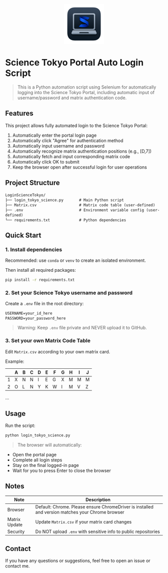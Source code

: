 <p align="center">
  <img src="icon.png" alt="Icon" width="128">
</p>

# Science Tokyo Portal Auto Login Script
> This is a Python automation script using Selenium for automatically logging into the Science Tokyo Portal, including automatic input of username/password and matrix authentication code.

## Features

This project allows fully automated login to the Science Tokyo Portal:

1. Automatically enter the portal login page
2. Automatically click "Agree" for authentication method
3. Automatically input username and password
4. Automatically recognize matrix authentication positions (e.g., [D,7])
5. Automatically fetch and input corresponding matrix code
6. Automatically click OK to submit
7. Keep the browser open after successful login for user operations

## Project Structure

```
LoginScienceTokyo/
├── login_tokyo_science.py       # Main Python script
├── Matrix.csv                   # Matrix code table (user-defined)
├── .env                         # Environment variable config (user-defined)
└── requirements.txt             # Python dependencies
```

## Quick Start

### 1. Install dependencies

Recommended: use `conda` or `venv` to create an isolated environment.

Then install all required packages:

```bash
pip install -r requirements.txt
```

### 2. Set your Science Tokyo username and password

Create a `.env` file in the root directory:

```
USERNAME=your_id_here
PASSWORD=your_password_here
```

> Warning: Keep `.env` file private and NEVER upload it to GitHub.

### 3. Set your own Matrix Code Table

Edit `Matrix.csv` according to your own matrix card.

Example:

|    | A | B | C | D | E | F | G | H | I | J |
|----|---|---|---|---|---|---|---|---|---|---|
|1   |X  |N  |N  |I  |E  |G  |X  |M  |M  |M  |
|2   |O  |L  |N  |Y  |K  |W  |I  |M  |V  |Z  |
...

## Usage

Run the script:

```bash
python login_tokyo_science.py
```

> The browser will automatically:
- Open the portal page
- Complete all login steps
- Stay on the final logged-in page
- Wait for you to press Enter to close the browser

## Notes

|Note|Description|
|----|-----------|
|Browser|Default: Chrome. Please ensure ChromeDriver is installed and version matches your Chrome browser|
|Matrix Update|Update `Matrix.csv` if your matrix card changes|
|Security|Do NOT upload `.env` with sensitive info to public repositories|

## Contact

If you have any questions or suggestions, feel free to open an issue or contact me.
